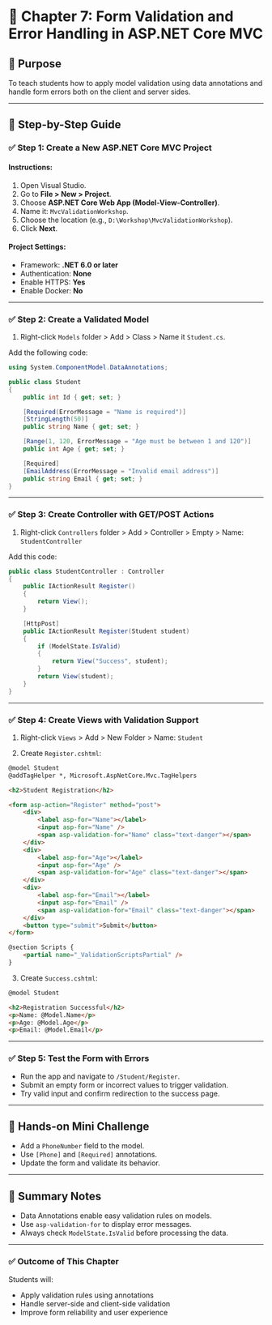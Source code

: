 
# 📘 Chapter 7: Form Validation and Error Handling in ASP.NET Core MVC

## 🎯 Purpose
To teach students how to apply model validation using data annotations and handle form errors both on the client and server sides.

---

## 📌 Step-by-Step Guide

### ✅ Step 1: Create a New ASP.NET Core MVC Project

#### Instructions:
1. Open Visual Studio.
2. Go to **File > New > Project**.
3. Choose **ASP.NET Core Web App (Model-View-Controller)**.
4. Name it: `MvcValidationWorkshop`.
5. Choose the location (e.g., `D:\Workshop\MvcValidationWorkshop`).
6. Click **Next**.

#### Project Settings:
- Framework: **.NET 6.0 or later**
- Authentication: **None**
- Enable HTTPS: **Yes**
- Enable Docker: **No**

---

### ✅ Step 2: Create a Validated Model

1. Right-click `Models` folder > Add > Class > Name it `Student.cs`.

Add the following code:
```csharp
using System.ComponentModel.DataAnnotations;

public class Student
{
    public int Id { get; set; }

    [Required(ErrorMessage = "Name is required")]
    [StringLength(50)]
    public string Name { get; set; }

    [Range(1, 120, ErrorMessage = "Age must be between 1 and 120")]
    public int Age { get; set; }

    [Required]
    [EmailAddress(ErrorMessage = "Invalid email address")]
    public string Email { get; set; }
}
```

---

### ✅ Step 3: Create Controller with GET/POST Actions

1. Right-click `Controllers` folder > Add > Controller > Empty > Name: `StudentController`

Add this code:
```csharp
public class StudentController : Controller
{
    public IActionResult Register()
    {
        return View();
    }

    [HttpPost]
    public IActionResult Register(Student student)
    {
        if (ModelState.IsValid)
        {
            return View("Success", student);
        }
        return View(student);
    }
}
```

---

### ✅ Step 4: Create Views with Validation Support

1. Right-click `Views` > Add > New Folder > Name: `Student`

2. Create `Register.cshtml`:
```html
@model Student
@addTagHelper *, Microsoft.AspNetCore.Mvc.TagHelpers

<h2>Student Registration</h2>

<form asp-action="Register" method="post">
    <div>
        <label asp-for="Name"></label>
        <input asp-for="Name" />
        <span asp-validation-for="Name" class="text-danger"></span>
    </div>
    <div>
        <label asp-for="Age"></label>
        <input asp-for="Age" />
        <span asp-validation-for="Age" class="text-danger"></span>
    </div>
    <div>
        <label asp-for="Email"></label>
        <input asp-for="Email" />
        <span asp-validation-for="Email" class="text-danger"></span>
    </div>
    <button type="submit">Submit</button>
</form>

@section Scripts {
    <partial name="_ValidationScriptsPartial" />
}
```

3. Create `Success.cshtml`:
```html
@model Student

<h2>Registration Successful</h2>
<p>Name: @Model.Name</p>
<p>Age: @Model.Age</p>
<p>Email: @Model.Email</p>
```

---

### ✅ Step 5: Test the Form with Errors

- Run the app and navigate to `/Student/Register`.
- Submit an empty form or incorrect values to trigger validation.
- Try valid input and confirm redirection to the success page.

---

## 🧪 Hands-on Mini Challenge

- Add a `PhoneNumber` field to the model.
- Use `[Phone]` and `[Required]` annotations.
- Update the form and validate its behavior.

---

## 📝 Summary Notes

- Data Annotations enable easy validation rules on models.
- Use `asp-validation-for` to display error messages.
- Always check `ModelState.IsValid` before processing the data.

---

### ✅ Outcome of This Chapter
Students will:
- Apply validation rules using annotations
- Handle server-side and client-side validation
- Improve form reliability and user experience
